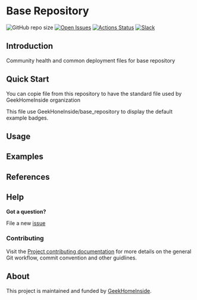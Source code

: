 # Base Repository

![GitHub repo size](https://img.shields.io/github/repo-size/GeekHoneInside/base_repository)
[![Open Issues](https://img.shields.io/github/issues/GeekHoneInside/base_repository.svg)](https://github.com/GeekHoneInside/base_repository/issues)
[![Actions Status](https://github.com/GeekHoneInside/base_repository/workflows/test/badge.svg)](https://github.com/GeekHoneInside/base_repository/actions)
[![Slack](https://img.shields.io/badge/slack-@GeekHomeInside/ghi-success.svg?logo=slack)](https://geekhomeinside.slack.com)

## Introduction

Community health and common deployment files for base repository

## Quick Start

You can copie file from this repository to have the standard file used by GeekHomeInside organization

This file use GeekHoneInside/base_repository to display the default example badges.

## Usage

## Examples

## References

## Help

**Got a question?**

File a new [issue](https://github.com/GeekHoneInside/base_repository/issues)

### Contributing

Visit the [Project contributing documentation]()
for more details on the general Git workflow, commit convention and other guidlines.

## About

This project is maintained and funded by [GeekHomeInside]((https://portfolio.geekhomeinside.io)).
